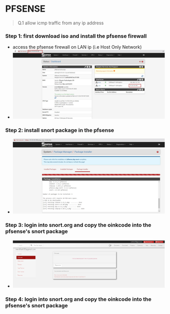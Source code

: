 # PFSENSE

> Q.1 allow icmp traffic from any ip address

### Step 1: first download iso and install the pfsense firewall
* access the pfsense firewall on LAN ip (i.e Host Only Network)
* ![oinkcode](./images/0.jpg)
### Step 2: install snort package in the pfsense
* ![oinkcode](./images/1.jpg)

### Step 3: login into snort.org and copy the oinkcode into the pfsense's snort package
* ![oinkcode](./images/2.jpg)
### Step 4: login into snort.org and copy the oinkcode into the pfsense's snort package



